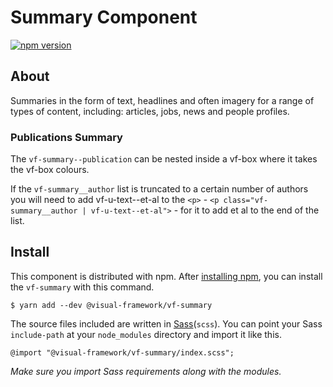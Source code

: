 # Summary Component

[![npm version](https://badge.fury.io/js/%40visual-framework%2Fvf-summary.svg)](https://badge.fury.io/js/%40visual-framework%2Fvf-summary)

## About

Summaries in the form of text, headlines and often imagery for a range of types of content, including: articles, jobs, news and people profiles. 

### Publications Summary

The `vf-summary--publication` can be nested inside a vf-box where it takes the vf-box colours.

If the `vf-summary__author` list is truncated to a certain number of authors you will need to add vf-u-text--et-al to the `<p>` - `<p class="vf-summary__author | vf-u-text--et-al">` - for it to add et al to the end of the list.

## Install

This component is distributed with npm. After [installing npm](https://www.npmjs.com/get-npm), you can install the `vf-summary` with this command.

```
$ yarn add --dev @visual-framework/vf-summary
```

The source files included are written in [Sass](http://sass-lang.com)(`scss`). You can point your Sass `include-path` at your `node_modules` directory and import it like this.

```
@import "@visual-framework/vf-summary/index.scss";
```

_Make sure you import Sass requirements along with the modules._
